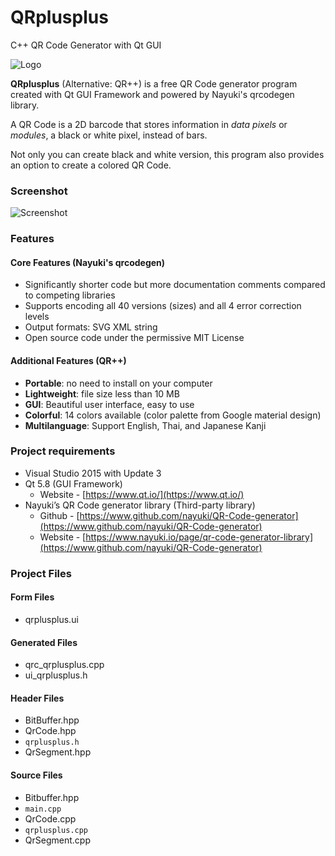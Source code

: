 # QRplusplus
C++ QR Code Generator with Qt GUI

![Logo](http://i.imgur.com/ZV3WPYq.png "Logo")

**QRplusplus** (Alternative: QR++) is a free QR Code generator program created with Qt GUI Framework and powered by Nayuki's qrcodegen library. 

A QR Code is a 2D barcode that stores information in *data pixels* or *modules*, a black or white pixel, instead of bars.

Not only you can create black and white version, this program also provides an option to create a colored QR Code.


### Screenshot
![Screenshot](http://i.imgur.com/ZUaQAOk.png "Screenshot")


### Features
#### Core Features (Nayuki's qrcodegen)
* Significantly shorter code but more documentation comments compared to competing libraries
* Supports encoding all 40 versions (sizes) and all 4 error correction levels
* Output formats: SVG XML string
* Open source code under the permissive MIT License
#### Additional Features (QR++)
* **Portable**: no need to install on your computer
* **Lightweight**: file size less than 10 MB
* **GUI**: Beautiful user interface, easy to use
* **Colorful**: 14 colors available (color palette from Google material design)
* **Multilanguage**: Support English, Thai, and Japanese Kanji


### Project requirements
*	Visual Studio 2015 with Update 3
*	Qt 5.8 (GUI Framework)
    * Website - [https://www.qt.io/](https://www.qt.io/)
*	Nayuki’s QR Code generator library (Third-party library)
    * Github - [https://www.github.com/nayuki/QR-Code-generator](https://www.github.com/nayuki/QR-Code-generator)
    * Website - [https://www.nayuki.io/page/qr-code-generator-library](https://www.github.com/nayuki/QR-Code-generator)

### Project Files
#### Form Files
* qrplusplus.ui
#### Generated Files
* qrc_qrplusplus.cpp
* ui_qrplusplus.h
#### Header Files
* BitBuffer.hpp
* QrCode.hpp
* `qrplusplus.h`
* QrSegment.hpp
#### Source Files
* Bitbuffer.hpp
* `main.cpp`
* QrCode.cpp
* `qrplusplus.cpp`
* QrSegment.cpp
